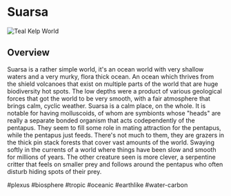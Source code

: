# Suarsa

![Teal Kelp World](/Stellar_Abyss_Setting_Bible/Photo_Directory/Suarsa.png)


## Overview

Suarsa is a rather simple world, it's an ocean world with very shallow waters and a very murky, flora thick ocean.  An ocean which thrives from the shield volcanoes that exist on multiple parts of the world that are huge biodiversity hot spots.  The low depths were a product of various geological forces that got the world to be very smooth, with a fair atmosphere that brings calm, cyclic weather.  Suarsa is a calm place, on the whole.  It is notable for having molluscoids, of whom are symbionts whose "heads" are really a separate bonded organism that acts codependently of the pentapus.  They seem to fill some role in mating attraction for the pentapus, while the pentapus just feeds.  There's not much to them, they are grazers in the thick pin stack forests that cover vast amounts of the world.  Swaying softly in the currents of a world where things have been slow and smooth for millions of years.  The other creature seen is more clever, a serpentine critter that feels on smaller prey and follows around the pentapus who often disturb hiding spots of their prey.

#plexus 
#biosphere 
#tropic 
#oceanic 
#earthlike 
#water-carbon 